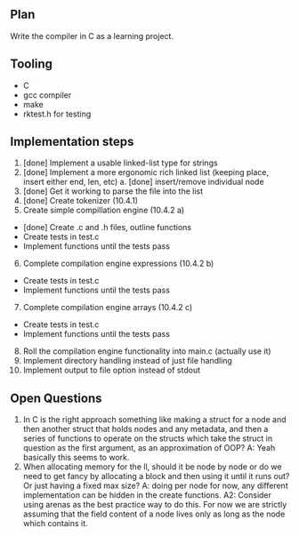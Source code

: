 ## Plan

Write the compiler in C as a learning project.


## Tooling

- C
- gcc compiler
- make
- rktest.h for testing

## Implementation steps

1. [done] Implement a usable linked-list type for strings 
2. [done] Implement a more ergonomic rich linked list (keeping place, insert either end, len, etc)
    a. [done] insert/remove individual node
3. [done] Get it working to parse the file into the list
4. [done] Create tokenizer (10.4.1)
5. Create simple compillation engine (10.4.2 a)
 * [done] Create .c and .h files, outline functions
 * Create tests in test.c
 * Implement functions until the tests pass
6. Complete compilation engine expressions (10.4.2 b)
 * Create tests in test.c
 * Implement functions until the tests pass
7. Complete compilation engine arrays (10.4.2 c)
 * Create tests in test.c
 * Implement functions until the tests pass
8. Roll the compilation engine functionality into main.c (actually use it)
9. Implement directory handling instead of just file handling
10. Implement output to file option instead of stdout



## Open Questions
1. In C is the right approach something like making a struct for a node and then another struct that holds nodes and any metadata, and then a series of functions to operate on the structs which take the struct in question as the first argument, as an approximation of OOP? A: Yeah basically this seems to work.
2. When allocating memory for the ll, should it be node by node or do we need to get fancy by allocating a block and then using it until it runs out? Or just having a fixed max size? A: doing per node for now, any different implementation can be hidden in the create functions. A2: Consider using arenas as the best practice way to do this. For now we are strictly assuming that the field content of a node lives only as long as the node which contains it.
